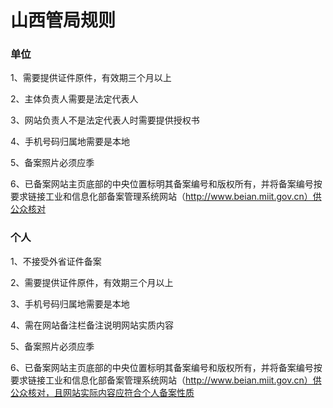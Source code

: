 

# 山西管局规则

### 单位

1、需要提供证件原件，有效期三个月以上                                                                                                             

2、主体负责人需要是法定代表人                                                                                                                                               

3、网站负责人不是法定代表人时需要提供授权书                                                                                                                                                                                                                                        

4、手机号码归属地需要是本地                                                                                                                                    

5、备案照片必须应季

6、已备案网站主页底部的中央位置标明其备案编号和版权所有，并将备案编号按要求链接工业和信息化部备案管理系统网站（http://www.beian.miit.gov.cn）供公众核对 

### 个人

1、不接受外省证件备案                                                                                                                  

2、需要提供证件原件，有效期三个月以上                                                                                                                        

3、手机号码归属地需要是本地                                                                                                           

4、需在网站备注栏备注说明网站实质内容                                                                                    

5、备案照片必须应季                                                                                             

6、已备案网站主页底部的中央位置标明其备案编号和版权所有，并将备案编号按要求链接工业和信息化部备案管理系统网站（http://www.beian.miit.gov.cn）供公众核对，且网站实际内容应符合个人备案性质